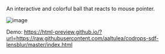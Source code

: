 An interactive and colorful ball that reacts to mouse pointer. 

![image](https://github.com/aaltulea/codrops-sdf-lensblur/assets/100591786/841c07d3-43c0-44de-b164-a812f6d7072e)

Demo: 
https://html-preview.github.io/?url=https://raw.githubusercontent.com/aaltulea/codrops-sdf-lensblur/master/index.html
